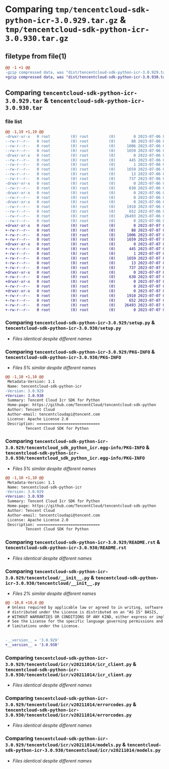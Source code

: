 # Comparing `tmp/tencentcloud-sdk-python-icr-3.0.929.tar.gz` & `tmp/tencentcloud-sdk-python-icr-3.0.930.tar.gz`

## filetype from file(1)

```diff
@@ -1 +1 @@
-gzip compressed data, was "dist/tencentcloud-sdk-python-icr-3.0.929.tar", last modified: Thu Jul  6 00:27:53 2023, max compression
+gzip compressed data, was "dist/tencentcloud-sdk-python-icr-3.0.930.tar", last modified: Fri Jul  7 00:25:33 2023, max compression
```

## Comparing `tencentcloud-sdk-python-icr-3.0.929.tar` & `tencentcloud-sdk-python-icr-3.0.930.tar`

### file list

```diff
@@ -1,19 +1,19 @@
-drwxr-xr-x   0 root         (0) root         (0)        0 2023-07-06 00:27:53.000000 tencentcloud-sdk-python-icr-3.0.929/
--rw-r--r--   0 root         (0) root         (0)       88 2023-07-06 00:27:53.000000 tencentcloud-sdk-python-icr-3.0.929/setup.cfg
--rw-r--r--   0 root         (0) root         (0)     1006 2023-07-06 00:27:53.000000 tencentcloud-sdk-python-icr-3.0.929/setup.py
--rw-r--r--   0 root         (0) root         (0)     1659 2023-07-06 00:27:53.000000 tencentcloud-sdk-python-icr-3.0.929/PKG-INFO
-drwxr-xr-x   0 root         (0) root         (0)        0 2023-07-06 00:27:53.000000 tencentcloud-sdk-python-icr-3.0.929/tencentcloud_sdk_python_icr.egg-info/
--rw-r--r--   0 root         (0) root         (0)      445 2023-07-06 00:27:53.000000 tencentcloud-sdk-python-icr-3.0.929/tencentcloud_sdk_python_icr.egg-info/SOURCES.txt
--rw-r--r--   0 root         (0) root         (0)        1 2023-07-06 00:27:53.000000 tencentcloud-sdk-python-icr-3.0.929/tencentcloud_sdk_python_icr.egg-info/dependency_links.txt
--rw-r--r--   0 root         (0) root         (0)     1659 2023-07-06 00:27:53.000000 tencentcloud-sdk-python-icr-3.0.929/tencentcloud_sdk_python_icr.egg-info/PKG-INFO
--rw-r--r--   0 root         (0) root         (0)       13 2023-07-06 00:27:53.000000 tencentcloud-sdk-python-icr-3.0.929/tencentcloud_sdk_python_icr.egg-info/top_level.txt
--rw-r--r--   0 root         (0) root         (0)      737 2023-07-06 00:27:53.000000 tencentcloud-sdk-python-icr-3.0.929/README.rst
-drwxr-xr-x   0 root         (0) root         (0)        0 2023-07-06 00:27:53.000000 tencentcloud-sdk-python-icr-3.0.929/tencentcloud/
--rw-r--r--   0 root         (0) root         (0)      630 2023-07-06 00:27:53.000000 tencentcloud-sdk-python-icr-3.0.929/tencentcloud/__init__.py
-drwxr-xr-x   0 root         (0) root         (0)        0 2023-07-06 00:27:53.000000 tencentcloud-sdk-python-icr-3.0.929/tencentcloud/icr/
--rw-r--r--   0 root         (0) root         (0)        0 2023-07-06 00:27:53.000000 tencentcloud-sdk-python-icr-3.0.929/tencentcloud/icr/__init__.py
-drwxr-xr-x   0 root         (0) root         (0)        0 2023-07-06 00:27:53.000000 tencentcloud-sdk-python-icr-3.0.929/tencentcloud/icr/v20211014/
--rw-r--r--   0 root         (0) root         (0)     1910 2023-07-06 00:27:53.000000 tencentcloud-sdk-python-icr-3.0.929/tencentcloud/icr/v20211014/icr_client.py
--rw-r--r--   0 root         (0) root         (0)      652 2023-07-06 00:27:53.000000 tencentcloud-sdk-python-icr-3.0.929/tencentcloud/icr/v20211014/errorcodes.py
--rw-r--r--   0 root         (0) root         (0)    26493 2023-07-06 00:27:53.000000 tencentcloud-sdk-python-icr-3.0.929/tencentcloud/icr/v20211014/models.py
--rw-r--r--   0 root         (0) root         (0)        0 2023-07-06 00:27:53.000000 tencentcloud-sdk-python-icr-3.0.929/tencentcloud/icr/v20211014/__init__.py
+drwxr-xr-x   0 root         (0) root         (0)        0 2023-07-07 00:25:33.000000 tencentcloud-sdk-python-icr-3.0.930/
+-rw-r--r--   0 root         (0) root         (0)       88 2023-07-07 00:25:33.000000 tencentcloud-sdk-python-icr-3.0.930/setup.cfg
+-rw-r--r--   0 root         (0) root         (0)     1006 2023-07-07 00:25:33.000000 tencentcloud-sdk-python-icr-3.0.930/setup.py
+-rw-r--r--   0 root         (0) root         (0)     1659 2023-07-07 00:25:33.000000 tencentcloud-sdk-python-icr-3.0.930/PKG-INFO
+drwxr-xr-x   0 root         (0) root         (0)        0 2023-07-07 00:25:33.000000 tencentcloud-sdk-python-icr-3.0.930/tencentcloud_sdk_python_icr.egg-info/
+-rw-r--r--   0 root         (0) root         (0)      445 2023-07-07 00:25:33.000000 tencentcloud-sdk-python-icr-3.0.930/tencentcloud_sdk_python_icr.egg-info/SOURCES.txt
+-rw-r--r--   0 root         (0) root         (0)        1 2023-07-07 00:25:33.000000 tencentcloud-sdk-python-icr-3.0.930/tencentcloud_sdk_python_icr.egg-info/dependency_links.txt
+-rw-r--r--   0 root         (0) root         (0)     1659 2023-07-07 00:25:33.000000 tencentcloud-sdk-python-icr-3.0.930/tencentcloud_sdk_python_icr.egg-info/PKG-INFO
+-rw-r--r--   0 root         (0) root         (0)       13 2023-07-07 00:25:33.000000 tencentcloud-sdk-python-icr-3.0.930/tencentcloud_sdk_python_icr.egg-info/top_level.txt
+-rw-r--r--   0 root         (0) root         (0)      737 2023-07-07 00:25:33.000000 tencentcloud-sdk-python-icr-3.0.930/README.rst
+drwxr-xr-x   0 root         (0) root         (0)        0 2023-07-07 00:25:33.000000 tencentcloud-sdk-python-icr-3.0.930/tencentcloud/
+-rw-r--r--   0 root         (0) root         (0)      630 2023-07-07 00:25:33.000000 tencentcloud-sdk-python-icr-3.0.930/tencentcloud/__init__.py
+drwxr-xr-x   0 root         (0) root         (0)        0 2023-07-07 00:25:33.000000 tencentcloud-sdk-python-icr-3.0.930/tencentcloud/icr/
+-rw-r--r--   0 root         (0) root         (0)        0 2023-07-07 00:25:33.000000 tencentcloud-sdk-python-icr-3.0.930/tencentcloud/icr/__init__.py
+drwxr-xr-x   0 root         (0) root         (0)        0 2023-07-07 00:25:33.000000 tencentcloud-sdk-python-icr-3.0.930/tencentcloud/icr/v20211014/
+-rw-r--r--   0 root         (0) root         (0)     1910 2023-07-07 00:25:33.000000 tencentcloud-sdk-python-icr-3.0.930/tencentcloud/icr/v20211014/icr_client.py
+-rw-r--r--   0 root         (0) root         (0)      652 2023-07-07 00:25:33.000000 tencentcloud-sdk-python-icr-3.0.930/tencentcloud/icr/v20211014/errorcodes.py
+-rw-r--r--   0 root         (0) root         (0)    26493 2023-07-07 00:25:33.000000 tencentcloud-sdk-python-icr-3.0.930/tencentcloud/icr/v20211014/models.py
+-rw-r--r--   0 root         (0) root         (0)        0 2023-07-07 00:25:33.000000 tencentcloud-sdk-python-icr-3.0.930/tencentcloud/icr/v20211014/__init__.py
```

### Comparing `tencentcloud-sdk-python-icr-3.0.929/setup.py` & `tencentcloud-sdk-python-icr-3.0.930/setup.py`

 * *Files identical despite different names*

### Comparing `tencentcloud-sdk-python-icr-3.0.929/PKG-INFO` & `tencentcloud-sdk-python-icr-3.0.930/PKG-INFO`

 * *Files 5% similar despite different names*

```diff
@@ -1,10 +1,10 @@
 Metadata-Version: 1.1
 Name: tencentcloud-sdk-python-icr
-Version: 3.0.929
+Version: 3.0.930
 Summary: Tencent Cloud Icr SDK for Python
 Home-page: https://github.com/TencentCloud/tencentcloud-sdk-python
 Author: Tencent Cloud
 Author-email: tencentcloudapi@tencent.com
 License: Apache License 2.0
 Description: ============================
         Tencent Cloud SDK for Python
```

### Comparing `tencentcloud-sdk-python-icr-3.0.929/tencentcloud_sdk_python_icr.egg-info/PKG-INFO` & `tencentcloud-sdk-python-icr-3.0.930/tencentcloud_sdk_python_icr.egg-info/PKG-INFO`

 * *Files 5% similar despite different names*

```diff
@@ -1,10 +1,10 @@
 Metadata-Version: 1.1
 Name: tencentcloud-sdk-python-icr
-Version: 3.0.929
+Version: 3.0.930
 Summary: Tencent Cloud Icr SDK for Python
 Home-page: https://github.com/TencentCloud/tencentcloud-sdk-python
 Author: Tencent Cloud
 Author-email: tencentcloudapi@tencent.com
 License: Apache License 2.0
 Description: ============================
         Tencent Cloud SDK for Python
```

### Comparing `tencentcloud-sdk-python-icr-3.0.929/README.rst` & `tencentcloud-sdk-python-icr-3.0.930/README.rst`

 * *Files identical despite different names*

### Comparing `tencentcloud-sdk-python-icr-3.0.929/tencentcloud/__init__.py` & `tencentcloud-sdk-python-icr-3.0.930/tencentcloud/__init__.py`

 * *Files 2% similar despite different names*

```diff
@@ -10,8 +10,8 @@
 # Unless required by applicable law or agreed to in writing, software
 # distributed under the License is distributed on an "AS IS" BASIS,
 # WITHOUT WARRANTIES OR CONDITIONS OF ANY KIND, either express or implied.
 # See the License for the specific language governing permissions and
 # limitations under the License.
 
 
-__version__ = '3.0.929'
+__version__ = '3.0.930'
```

### Comparing `tencentcloud-sdk-python-icr-3.0.929/tencentcloud/icr/v20211014/icr_client.py` & `tencentcloud-sdk-python-icr-3.0.930/tencentcloud/icr/v20211014/icr_client.py`

 * *Files identical despite different names*

### Comparing `tencentcloud-sdk-python-icr-3.0.929/tencentcloud/icr/v20211014/errorcodes.py` & `tencentcloud-sdk-python-icr-3.0.930/tencentcloud/icr/v20211014/errorcodes.py`

 * *Files identical despite different names*

### Comparing `tencentcloud-sdk-python-icr-3.0.929/tencentcloud/icr/v20211014/models.py` & `tencentcloud-sdk-python-icr-3.0.930/tencentcloud/icr/v20211014/models.py`

 * *Files identical despite different names*


